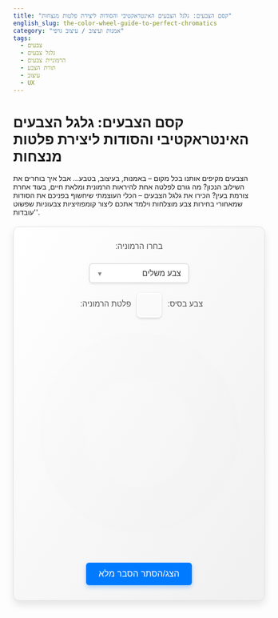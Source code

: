 ```yaml
---
title: "קסם הצבעים: גלגל הצבעים האינטראקטיבי והסודות ליצירת פלטות מנצחות"
english_slug: the-color-wheel-guide-to-perfect-chromatics
category: "אמנות ועיצוב / עיצוב גרפי"
tags:
  - צבעים
  - גלגל צבעים
  - הרמוניית צבעים
  - תורת הצבע
  - עיצוב
  - UX
---
```

# קסם הצבעים: גלגל הצבעים האינטראקטיבי והסודות ליצירת פלטות מנצחות

הצבעים מקיפים אותנו בכל מקום – באמנות, בעיצוב, בטבע... אבל איך בוחרים את השילוב הנכון? מה גורם לפלטה אחת להיראות הרמונית ומלאת חיים, בעוד אחרת צורמת בעין? הכירו את גלגל הצבעים – הכלי העוצמתי שיחשוף בפניכם את הסודות שמאחורי בחירות צבע מוצלחות וילמד אתכם ליצור קומפוזיציות צבעוניות שפשוט 'עובדות'.

<div id="color-wheel-app">
    <div class="app-controls">
        <label for="harmony-type" class="control-label">בחרו הרמוניה:</label>
        <div class="select-wrapper">
             <select id="harmony-type" class="control-select">
                <option value="complementary">צבע משלים</option>
                <option value="analogous">צבעים אנלוגיים (סמוכים)</option>
                <option value="triadic">צבעים טריאדיים (משולש)</option>
                <option value="tetradic">צבעים טטרדיים (מרובע)</option>
                <option value="split-complementary">צבעים משלימים מפוצלים</option>
            </select>
        </div>
       <div class="color-display-area">
            <span class="control-label">צבע בסיס:</span>
            <div id="selected-color-display" class="color-swatch large"></div>
            <span class="control-label">פלטת הרמוניה:</span>
            <div id="harmony-colors-display" class="color-swatches-container"></div>
       </div>
    </div>
    <div class="color-wheel-container">
        <svg id="color-wheel-svg" width="400" height="400" viewBox="0 0 400 400">
            <!-- SVG elements will be drawn by JS -->
            <!-- A base circle or layer might be added here for visual structure -->
             <circle cx="200" cy="200" r="195" fill="none" stroke="#ddd" stroke-width="1"></circle>
        </svg>
    </div>
    <button id="toggle-explanation" class="toggle-button">הצג/הסתר הסבר מלא</button>
</div>

<style>
    /* General App Styling */
    #color-wheel-app {
        font-family: 'Heebo', sans-serif; /* More modern Hebrew font */
        direction: rtl; /* Ensure correct direction for Hebrew */
        display: flex;
        flex-direction: column;
        align-items: center;
        gap: 30px; /* Increased gap */
        padding: 30px; /* Increased padding */
        border: 1px solid #e0e0e0; /* Softer border */
        border-radius: 12px; /* More rounded corners */
        background: linear-gradient(to bottom right, #ffffff, #f0f0f0); /* Subtle gradient background */
        box-shadow: 0 8px 16px rgba(0, 0, 0, 0.1); /* Deeper shadow */
        max-width: 500px; /* Max width for the app container */
        margin: 20px auto; /* Center the app on the page */
    }

    /* Controls Styling */
    .app-controls {
        display: flex;
        flex-direction: column; /* Stack controls vertically */
        align-items: center;
        gap: 20px; /* Space between control groups */
        width: 100%; /* Controls take full width */
    }

    .control-label {
        font-size: 1rem; /* Standard font size */
        color: #555; /* Softer label color */
        margin-bottom: 5px; /* Space below label */
        display: block; /* Labels on their own line */
        text-align: center; /* Center labels */
    }

    .select-wrapper {
        position: relative;
        display: inline-block;
        width: 200px; /* Fixed width for select */
        background-color: #fff;
        border-radius: 6px;
        box-shadow: 0 2px 4px rgba(0,0,0,0.08);
    }

    .control-select {
        padding: 10px 15px;
        border-radius: 6px;
        border: 1px solid #ccc;
        background-color: transparent; /* Make actual select background transparent */
        -webkit-appearance: none; /* Remove default arrow */
        -moz-appearance: none;
        appearance: none;
        width: 100%; /* Make select fill wrapper */
        cursor: pointer;
        font-size: 1rem;
        color: #333;
    }

    .select-wrapper::after { /* Custom arrow */
        content: '▼';
        position: absolute;
        top: 50%;
        left: 15px; /* Position arrow on the left for RTL */
        transform: translateY(-50%) scaleX(-1); /* Flip arrow for RTL */
        pointer-events: none;
        color: #888;
        font-size: 0.8rem;
    }

    .color-display-area {
         display: flex;
         align-items: center;
         gap: 10px;
         flex-wrap: wrap; /* Allow wrapping on smaller screens */
         justify-content: center; /* Center color displays */
         width: 100%;
    }

    .color-swatch {
        width: 35px; /* Larger swatches */
        height: 35px;
        border: 2px solid #fff; /* White border for contrast */
        border-radius: 8px; /* More rounded */
        box-shadow: 0 2px 5px rgba(0,0,0,0.15); /* Subtle shadow */
        display: inline-block;
        vertical-align: middle;
        margin: 0 2px; /* Small margin between swatches */
        transition: transform 0.2s ease, box-shadow 0.2s ease; /* Smooth transitions */
        cursor: help; /* Indicate hover for info */
    }

    .color-swatch.large {
        width: 45px; /* Larger size for base color */
        height: 45px;
    }

    .color-swatches-container {
        display: flex;
        gap: 8px; /* Space between small swatches */
        flex-wrap: wrap;
        justify-content: center;
    }

    /* Color Wheel SVG Styling */
    .color-wheel-container {
        position: relative;
        width: 400px;
        height: 400px;
        /* Add subtle rotation animation on load? */
         animation: rotateIn 1s ease-out;
    }

     @keyframes rotateIn {
         from { transform: rotate(180deg); opacity: 0; }
         to { transform: rotate(0deg); opacity: 1; }
     }


    #color-wheel-svg {
        display: block;
        margin: 0 auto;
        cursor: crosshair;
        overflow: visible;
        /* Add a background radial gradient for depth */
        background: radial-gradient(circle at center, #ffffff 0%, #f0f0f0 50%, #e0e0e0 100%);
        border-radius: 50%; /* Make the container background round */
    }

    #color-wheel-svg circle {
         pointer-events: none; /* Base circle shouldn't block clicks */
    }

    .color-slice {
        cursor: pointer;
        transition: transform 0.1s ease-out; /* Smooth hover/click scale */
        stroke: rgba(255, 255, 255, 0.2); /* Subtle white stroke between slices */
        stroke-width: 0.5;
    }

    .color-slice:hover {
        transform: scale(1.05); /* Slightly larger on hover */
        stroke: rgba(255, 255, 255, 0.5);
    }

    .color-slice.selected {
         transform: scale(1.08); /* Larger scale for selected */
         stroke: rgba(0, 0, 0, 0.5); /* Darker stroke for selected */
         stroke-width: 1;
         z-index: 1; /* Bring selected slice to front (might need JS reordering) */
    }


    .harmony-line {
        stroke: rgba(50, 50, 50, 0.8); /* Darker, more visible lines */
        stroke-width: 2.5; /* Thicker lines */
        pointer-events: none;
        /* Add a dash effect? Or just solid */
         /* stroke-dasharray: 5, 5; */
         transition: stroke 0.3s ease-out; /* Smooth transition for color/opacity */
    }

     .harmony-shape {
        fill: none; /* No fill */
        stroke: rgba(50, 50, 50, 0.8); /* Match line color */
        stroke-width: 2.5;
        pointer-events: none;
        /* stroke-dasharray: 5, 5; */
        transition: stroke 0.3s ease-out;
     }

     .selected-color-indicator {
         fill: #333; /* Dark indicator fill */
         stroke: #fff; /* White stroke for contrast */
         stroke-width: 2.5; /* Thicker stroke */
         pointer-events: none;
         /* Add pulse animation */
         animation: pulse 1s infinite alternate;
     }

     @keyframes pulse {
         from { transform: scale(1); opacity: 1; }
         to { transform: scale(1.2); opacity: 0.8; }
     }


    /* Explanation Section Styling */
    #explanation {
        margin-top: 30px;
        border-top: 1px solid #eee;
        padding-top: 30px;
        display: none; /* Initially hidden */
        opacity: 0; /* Start with opacity 0 for fade-in */
        transition: opacity 0.5s ease-out; /* Fade-in transition */
        max-width: 700px; /* Max width for text block */
        text-align: justify; /* Justify text */
        line-height: 1.8; /* Improved readability */
        color: #333;
    }

    #explanation.visible {
        display: block;
        opacity: 1;
    }

    #toggle-explanation {
        display: block;
        margin: 30px auto 0; /* Space below app, center button */
        padding: 12px 25px; /* Larger button */
        font-size: 1.1rem; /* Larger font */
        cursor: pointer;
        border: none;
        border-radius: 6px; /* More rounded */
        background-color: #007bff; /* Primary blue color */
        color: white;
        transition: background-color 0.3s ease, transform 0.1s ease;
        box-shadow: 0 4px 8px rgba(0, 123, 255, 0.3); /* Blue shadow */
    }

    #toggle-explanation:hover {
        background-color: #0056b3; /* Darker blue on hover */
        transform: translateY(-1px); /* Slight lift effect */
    }

    #toggle-explanation:active {
         transform: translateY(0); /* Press effect */
         box-shadow: 0 2px 4px rgba(0, 123, 255, 0.5);
     }

    #explanation h2 {
        margin-top: 25px;
        margin-bottom: 15px;
        color: #007bff; /* Blue color for headings */
        text-align: center;
        font-size: 1.8rem;
    }

    #explanation h3 {
         margin-top: 20px;
         margin-bottom: 10px;
         color: #555;
         font-size: 1.4rem;
     }

    #explanation p {
        margin-bottom: 15px;
    }

    #explanation ul {
        margin-left: 25px; /* Increased indentation */
        padding-right: 0; /* Remove default right padding */
        list-style-type: disc;
    }

    #explanation li {
        margin-bottom: 10px;
        padding-right: 5px; /* Small padding for bullet points */
    }

     #explanation strong {
         color: #333;
     }

     /* Responsive adjustments */
     @media (max-width: 600px) {
         #color-wheel-app {
             padding: 20px;
             gap: 20px;
         }
         .color-wheel-container, #color-wheel-svg {
             width: 300px;
             height: 300px;
         }
         .color-swatch {
             width: 30px;
             height: 30px;
         }
          .color-swatch.large {
             width: 40px;
             height: 40px;
         }
         .control-select {
             width: 180px;
         }
         #toggle-explanation {
             font-size: 1rem;
             padding: 10px 20px;
         }
         #explanation h2 {
            font-size: 1.5rem;
         }
         #explanation h3 {
             font-size: 1.2rem;
         }
     }
</style>

<div id="explanation">
    <h2>מבוא: מהו גלגל צבעים ולמה הוא מפתח לעיצוב מנצח?</h2>
    <p>גלגל הצבעים הוא הרבה יותר מסתם דיאגרמה יפה. הוא מפה ויזואלית שמציגה את היחסים בין צבעים בצורה מעגלית, ומגלה לנו איך הם מתחברים, מתנגדים או משלימים זה את זה. הבנת הגלגל היא הבסיס הסודי שמאפשר לאמנים ומעצבים לבנות פלטות צבעים לא רק יפות, אלא כאלו שמדברות, מרגשות ויוצרות הרמוניה ויזואלית מושלמת. בואו נצלול לעולם הצבעים!</p>

    <h2>השחקנים הראשיים: צבעי יסוד, משנה ושלישון</h2>
    <ul>
        <li><strong>צבעי יסוד (Primary Colors):</strong> אבני הבניין של עולם הצבע. אי אפשר ליצור אותם מערבוב צבעים אחרים, אבל מהם אפשר ליצור כמעט כל צבע. במודל RYB הקלאסי (ציור ועיצוב פיזי), אלו הם אדום, צהוב וכחול. בגלגל שלנו, מבוסס גוון (Hue), הם ממוקמים במרחקים שווים ומשמשים נקודות עוגן.</li>
        <li><strong>צבעי משנה (Secondary Colors):</strong> קסם שקורה כשמערבבים שני צבעי יסוד בכמויות שוות. במודל RYB: ירוק (כחול+צהוב), כתום (אדום+צהוב), וסגול (אדום+כחול). תמצאו אותם על הגלגל בדיוק באמצע הדרך בין צבעי היסוד שיצרו אותם.</li>
        <li><strong>צבעי שלישון (Tertiary Colors):</strong> השלב הבא של הערבוב – צבע יסוד מתמזג עם צבע משנה סמוך לו. התוצאה היא גוונים עשירים כמו אדום-כתום, כחול-ירוק וצהוב-סגול. אלו הצבעים שמשלימים את גלגל 12 הצבעים המוכר והשימושי ביותר לעבודה.</li>
    </ul>

    <h2>הרמוניות צבעים: הסוד לשילובים בלתי נשכחים</h2>
    <p>הרמוניית צבעים היא שילוב של צבעים שנראה פשוט 'נכון' לעין. גלגל הצבעים מאפשר לנו לגלות את השילובים האלה באמצעות כללים גיאומטריים פשוטים. בחרו צבע בסיס על הגלגל וראו איך הכלי האינטראקטיבי חושף בפניכם את הפלטה המומלצת לפי סוג ההרמוניה שבחרתם:</p>
    <ul>
        <li>
            <h3>צבעים משלימים (Complementary)</h3>
            <p>שני צבעים הנמצאים בדיוק אחד מול השני על הגלגל (180 מעלות הפרש). זהו שילוב שמייצר את הניגודיות הכי דרמטית ועוצמתית שיש! אדום וירוק, כחול וכתום – הם 'קופצים' אחד ליד השני ויוצרים אנרגיה ויזואלית גבוהה. השתמשו בהם בחכמה, אולי צבע אחד דומיננטי והשני כהדגשה, כדי לא להציף.</p>
        </li>
        <li>
            <h3>צבעים אנלוגיים (Analogous)</h3>
            <p>שלושה צבעים או יותר ששוכנים זה ליד זה על הגלגל (טווח של 30-60 מעלות). הרמוניה זו נחשבת לזורמת, רגועה ונעימה במיוחד לעין, מכיוון שהצבעים חולקים גוון משותף או קרובים בגוון. דמיינו את צבעי השקיעה או היער – זו הרמוניה אנלוגית בפעולה. נהדר ליצירת אווירה אחידה ושקטה.</p>
        </li>
        <li>
            <h3>צבעים טריאדיים (Triadic)</h3>
            <p>שלושה צבעים המרוחקים באופן שווה על הגלגל (120 מעלות זה מזה, יוצרים משולש שווה צלעות). זהו שילוב תוסס, מאוזן ואנרגטי שמציע עניין ויזואלי רב מבלי להיות כאוטי. פלטות טריאדיות הן בחירה מצוינת כשרוצים מראה דינמי ושמח, כמו צבעי יסוד: אדום, צהוב, כחול.</p>
        </li>
        <li>
            <h3>צבעים טטרדיים/מרובעים (Tetradic/Square)</h3>
            <p>ארבעה צבעים המרוחקים באופן שווה על הגלגל (90 מעלות זה מזה, יוצרים ריבוע). זהו סוג ההרמוניה העשיר והמורכב ביותר, המציע עושר ויזואלי אדיר אך גם דורש שליטה גבוהה כדי לשמור על איזון. לרוב, כדאי לבחור צבע אחד שיהיה דומיננטי והשאר ישמשו כתמיכה והדגשה.</p>
        </li>
        <li>
            <h3>צבעים משלימים מפוצלים (Split Complementary)</h3>
            <p>קחו צבע בסיס אחד, ו במקום לקחת את המשלים הישיר שלו, קחו את שני הצבעים הסמוכים למשלים. לדוגמה: כחול, ו במקום כתום, קחו צהוב-כתום ואדום-כתום. זוהי פשרת הזהב: מציעה עוצמה ויזואלית מרשימה פחות מהמשלים הישיר, אך נעימה יותר לעין וקלה לשליטה. יוצרת קומפוזיציה הרמונית עם ניגודיות מעניינת.</p>
        </li>
    </ul>

    <h2>מגלגל הצבעים למציאות: איפה תשתמשו בזה?</h2>
    <p>הידע הזה הוא כוח! הוא ישדרג כל פרויקט שתעשו:</p>
    <ul>
        <li><strong>עיצוב גרפי ומיתוג:</strong> יצירת לוגואים בלתי נשכחים, אתרים שמושכים עין, ופרסומות שאי אפשר להתעלם מהן.</li>
        <li><strong>עיצוב פנים:</strong> הפיכת חללים ממקום סתמי לסביבה שמדברת אליכם, באמצעות בחירת צבעי קירות, רהיטים ואביזרים.</li>
        <li><strong>אופנה:</strong> שילוב בגדים ואביזרים ליצירת מראה הרמוני ומלא סטייל.</li>
        <li><strong>אמנות ויזואלית:</strong> ציור, צילום, פיסול – כל מה שדורש יצירת קומפוזיציה צבעונית שתשאיר רושם.</li>
        <li><strong>עיצוב מוצר:</strong> צבע המוצר משפיע ישירות על איך שהוא נתפס ועל מידת האטרקטיביות שלו ללקוח.</li>
    </ul>

    <h2>טיפים ממומחים ליצירת פלטות צבעים מנצחות</h2>
    <ul>
        <li><strong>נקודת מוצא:</strong> בחרו צבע בסיס אחד שיהווה את העוגן של הפלטה שלכם.</li>
        <li><strong>חקרו את ההרמוניות:</strong> השתמשו בגלגל כדי לראות אילו שילובים קלאסיים עובדים עם צבע הבסיס שלכם.</li>
        <li><strong>לא רק גוון:</strong> זכרו שבהירות (Value - כמה הצבע בהיר או כהה) ורוויה (Saturation - כמה הצבע טהור או עמום) קריטיות לא פחות מהגוון (Hue). שילוב חכם של גוונים, בהירויות ורוויות שונות יוצר פלטה עשירה ומעניינת.</li>
        <li><strong>כלל האצבע 60-30-10:</strong> כלל עיצובי פופולרי: השתמשו ב-60% מהשטח לצבע הראשי, ב-30% לצבע משני, וב-10% בלבד לצבע הדגשה. זה יוצר איזון ויזואלי נעים.</li>
        <li><strong>חשבו על המסר והאווירה:</strong> אילו רגשות ורעיונות אתם רוצים שהעיצוב שלכם יעורר? צבעים שונים מעבירים מסרים שונים (כחול = רוגע, אדום = אנרגיה, ירוק = טבע).</li>
        <li><strong>אל תפחדו להתנסות:</strong> גלגל הצבעים הוא כלי מדהים, אבל הוא לא חוק נוקשה. שחקו, ערבבו, שברו כללים (אחרי שהבנתם אותם!) וגלו שילובים ייחודיים משלכם.</li>
    </ul>
</div>

<script>
    document.addEventListener('DOMContentLoaded', () => {
        const svg = document.getElementById('color-wheel-svg');
        const harmonyTypeSelect = document.getElementById('harmony-type');
        const selectedColorDisplay = document.getElementById('selected-color-display');
        const harmonyColorsDisplay = document.getElementById('harmony-colors-display');
        const explanationDiv = document.getElementById('explanation');
        const toggleButton = document.getElementById('toggle-explanation');

        const width = parseInt(svg.getAttribute('width'));
        const height = parseInt(svg.getAttribute('height'));
        const centerX = width / 2;
        const centerY = height / 2;
        const radius = 180; // Radius for the main color wheel segments

        // Store the last selected angle
        let lastSelectedAngle = null;
        let selectedSliceElement = null;

        // Function to draw the color wheel segments
        function drawColorWheel() {
            // Remove any existing segments and overlays before drawing
            svg.querySelectorAll('.color-slice, .harmony-line, .harmony-shape, .selected-color-indicator').forEach(el => el.remove());

            const numSegments = 360; // 1 segment per degree
            const segmentAngle = 360 / numSegments;

            for (let i = 0; i < numSegments; i++) {
                const startAngle = i * segmentAngle;
                const endAngle = (i + 1) * segmentAngle;

                // Convert angles to radians for SVG path calculation
                // Adjust by -90 degrees to make 0 degrees point upwards (-Y axis in SVG)
                const startRad = (startAngle - 90) * Math.PI / 180;
                const endRad = (endAngle - 90) * Math.PI / 180;

                // Calculate start and end points on the arc
                const startX = centerX + radius * Math.cos(startRad);
                const startY = centerY + radius * Math.sin(startRad);
                const endX = centerX + radius * Math.cos(endRad);
                const endY = centerY + radius * Math.sin(endRad);

                // Use HSL to get the color (Hue changes, Saturation/Lightness fixed)
                const hue = i; // Hue corresponds to angle (0-359)
                const color = `hsl(${hue}, 100%, 50%)`; // Full saturation and 50% lightness

                // Create SVG path for the segment
                // Arc Flags: large-arc-flag (0 or 1), sweep-flag (0 or 1)
                // For 1-degree segments, large-arc-flag is always 0. sweep-flag is 1 for clockwise.
                const largeArcFlag = 0;
                const sweepFlag = 1;

                const path = document.createElementNS('http://www.w3.org/2000/svg', 'path');
                // Path: Move to center, Line to start point on arc, Arc to end point on arc, Close path back to center
                path.setAttribute('d', `M ${centerX},${centerY} L ${startX},${startY} A ${radius},${radius} 0 ${largeArcFlag} ${sweepFlag} ${endX},${endY} Z`);
                path.setAttribute('fill', color);
                path.classList.add('color-slice');
                path.dataset.hue = hue; // Store the hue value
                svg.appendChild(path); // Add to SVG
            }
             // Re-append the base circle last so it's on top (for its stroke)
             const baseCircle = svg.querySelector('circle');
             if (baseCircle) {
                svg.appendChild(baseCircle);
             }
        }

        // Function to get the angle from coordinates relative to the circle center
        function getAngleFromCoords(x, y) {
             const rect = svg.getBoundingClientRect();
             const mouseX = x - rect.left;
             const mouseY = y - rect.top;

             const deltaX = mouseX - centerX;
             const deltaY = mouseY - centerY;

             // Calculate angle using atan2. Result is in radians, range (-PI, PI].
             // Convert to degrees and map to 0-360 range.
             let angle = Math.atan2(deltaY, deltaX) * 180 / Math.PI;

             // Adjust angle: atan2 0deg is at positive X (right). Color wheel 0deg is usually top (-Y).
             // We want 0deg at top and angle increasing clockwise.
             // atan2 gives angle relative to positive X. To shift 0deg to top (-Y),
             // add 90 degrees. Then ensure it's in 0-360 range.
             angle = (angle + 90 + 360) % 360;

             return angle; // Angle from 0 (top) to 359 (clockwise)
         }


        // Function to calculate HSL color from angle (simple direct mapping)
        function getHSLFromAngle(angle) {
             // Ensure angle is between 0 and 360
            let hue = (angle % 360 + 360) % 360;
            return `hsl(${hue}, 100%, 50%)`; // Use full saturation and 50% lightness for the wheel
        }


         // Function to calculate harmony angles based on a base angle and type
         function calculateHarmonyAngles(baseAngle, type) {
             let angles = [baseAngle]; // Start with the base angle

             // Define offsets in degrees based on harmony type
             const offsets = {
                 complementary: [180],
                 analogous: [-30, 30], // Angles relative to the base
                 triadic: [120, 240],
                 tetradic: [90, 180, 270],
                 split-complementary: [180 - 30, 180 + 30] // Relative to the complementary angle
             };

             const currentOffsets = offsets[type] || [];

             currentOffsets.forEach(offset => {
                 // Calculate the new angle, wrapping around 360
                 let newAngle = (baseAngle + offset + 360) % 360;
                 angles.push(newAngle);
             });

             // Return unique angles and sort them for consistent drawing
             return Array.from(new Set(angles)).sort((a, b) => a - b);
         }

        // Function to draw harmony lines, shapes, and indicators
        function drawHarmonyOverlay(angles) {
            // Remove previous lines, shapes, and indicators
            svg.querySelectorAll('.harmony-line, .harmony-shape, .selected-color-indicator').forEach(el => el.remove());

             if (!angles || angles.length === 0) return; // Should not happen if base color is selected

             // Ensure angles are numbers
             const numericAngles = angles.map(angle => parseFloat(angle));

             // Calculate points on the circumference for each angle
             const points = numericAngles.map(angle => {
                 // Convert angle back to radians for sin/cos. Adjust -90 to align 0deg with -Y axis.
                 const rad = (angle - 90) * Math.PI / 180;
                 return {
                     x: centerX + radius * Math.cos(rad),
                     y: centerY + radius * Math.sin(rad)
                 };
             });

             // Draw lines from center to points
             points.forEach(p => {
                 const line = document.createElementNS('http://www.w3.org/2000/svg', 'line');
                 line.setAttribute('x1', centerX);
                 line.setAttribute('y1', centerY);
                 line.setAttribute('x2', p.x);
                 line.setAttribute('y2', p.y);
                 line.classList.add('harmony-line');
                 svg.appendChild(line);
             });

             // Draw shapes connecting points on the circumference
             if (points.length > 1) {
                 let shapePath = `M ${points[0].x},${points[0].y}`;
                 for (let i = 1; i < points.length; i++) {
                     shapePath += ` L ${points[i].x},${points[i].y}`;
                 }

                 // Close the shape for Triadic, Tetradic, Split Complementary (forms closed polygons)
                 if (points.length > 2) { // Complementary and Analogous don't typically form closed shapes like this
                    shapePath += ` Z`;
                    const shape = document.createElementNS('http://www.w3.org/2000/svg', 'path');
                    shape.setAttribute('d', shapePath);
                    shape.classList.add('harmony-shape');
                    svg.appendChild(shape);
                 }
                 // Note: For Analogous, a shape connecting them along the arc might be desired,
                 // but drawing complex arcs that follow the wheel curvature in SVG path is complex.
                 // Stick to straight lines for simplicity as per technical constraints.
             }

             // Draw indicator on the selected base color point (first angle in the sorted list is the original base)
             // Use the original base angle before sorting for the indicator placement if possible,
             // or just assume the first angle in the sorted list is the base (which is true if it's the only single angle added first).
             const baseAngleForIndicator = numericAngles[0]; // Assuming the first angle is the base
             const baseRad = (baseAngleForIndicator - 90) * Math.PI / 180;
             const basePoint = {
                 x: centerX + radius * Math.cos(baseRad),
                 y: centerY + radius * Math.sin(baseRad)
             };
             const indicator = document.createElementNS('http://www.w3.org/2000/svg', 'circle');
             indicator.setAttribute('cx', basePoint.x);
             indicator.setAttribute('cy', basePoint.y);
             indicator.setAttribute('r', 8); // Radius of the indicator circle
             indicator.classList.add('selected-color-indicator');
             svg.appendChild(indicator);
        }

        // Function to display harmony colors as swatches
        function displayHarmonyColors(colors) {
             harmonyColorsDisplay.innerHTML = ''; // Clear previous swatches
             colors.forEach(color => {
                 const swatch = document.createElement('div');
                 swatch.classList.add('color-swatch');
                 swatch.style.backgroundColor = color;
                 swatch.title = color; // Show color value on hover
                 harmonyColorsDisplay.appendChild(swatch);
             });
             // Add a subtle animation to swatches appearing
             harmonyColorsDisplay.querySelectorAll('.color-swatch').forEach((swatch, index) => {
                 swatch.style.setProperty('--delay', `${index * 0.05}s`);
                 swatch.style.transform = 'scale(0)';
                 swatch.style.opacity = '0';
                 setTimeout(() => {
                     swatch.style.transform = 'scale(1)';
                     swatch.style.opacity = '1';
                     swatch.style.transition = 'transform 0.3s ease-out var(--delay), opacity 0.3s ease-out var(--delay)';
                 }, 10); // Small delay to ensure transition is applied
             });
        }


        // Event listener for clicking on the SVG color slices
        svg.addEventListener('click', (event) => {
             const clickedElement = event.target;

             // Only process clicks on color slices
             if (clickedElement.classList.contains('color-slice')) {
                 // Remove 'selected' class from previously selected slice
                 if (selectedSliceElement) {
                     selectedSliceElement.classList.remove('selected');
                 }

                 // Add 'selected' class to the new slice
                 clickedElement.classList.add('selected');
                 selectedSliceElement = clickedElement;

                 // Get angle from data attribute or calculate from click position (safer to use click position for accuracy)
                 const angle = getAngleFromCoords(event.clientX, event.clientY);

                 // Store the last clicked angle
                 lastSelectedAngle = angle;

                 const baseColor = getHSLFromAngle(angle);

                 // Display selected base color swatch
                 selectedColorDisplay.style.backgroundColor = baseColor;
                 selectedColorDisplay.title = baseColor;
                 // Add pulse to selected swatch? Maybe just the indicator on the wheel.

                 // Calculate and display harmony
                 const harmonyType = harmonyTypeSelect.value;
                 const harmonyAngles = calculateHarmonyAngles(angle, harmonyType);
                 drawHarmonyOverlay(harmonyAngles);
                 // Map harmony angles back to HSL colors for displaying swatches
                 displayHarmonyColors(harmonyAngles.map(angle => getHSLFromAngle(angle)));
             }
        });

        // Event listener for changing harmony type
        harmonyTypeSelect.addEventListener('change', () => {
             // Check if a base color was previously selected by looking at lastSelectedAngle
             if (lastSelectedAngle !== null) {
                 const baseAngle = lastSelectedAngle; // Use the stored angle
                 const harmonyType = harmonyTypeSelect.value;
                 const harmonyAngles = calculateHarmonyAngles(baseAngle, harmonyType);
                 drawHarmonyOverlay(harmonyAngles);
                 // Map harmony angles back to HSL colors for displaying swatches
                 displayHarmonyColors(harmonyAngles.map(angle => getHSLFromAngle(angle)));

                 // Ensure the previously selected slice remains highlighted if exists
                 if (selectedSliceElement) {
                     // Recalculate the closest slice based on the stored angle and re-add class
                      // A more robust way might be to store the hue value directly
                      const targetHue = lastSelectedAngle;
                      const slices = svg.querySelectorAll('.color-slice');
                      let closestSlice = null;
                      let minDiff = 360;

                      slices.forEach(slice => {
                           const sliceHue = parseFloat(slice.dataset.hue);
                           // Calculate difference considering wrap-around
                           let diff = Math.abs(targetHue - sliceHue);
                           if (diff > 180) diff = 360 - diff;

                           if (diff < minDiff) {
                               minDiff = diff;
                               closestSlice = slice;
                           }
                      });

                      if (selectedSliceElement && selectedSliceElement !== closestSlice) {
                           selectedSliceElement.classList.remove('selected');
                      }
                      if (closestSlice) {
                           closestSlice.classList.add('selected');
                           selectedSliceElement = closestSlice; // Update selected element reference
                      }
                 }
             }
        });


        // Toggle explanation visibility
        toggleButton.addEventListener('click', () => {
            const isHidden = !explanationDiv.classList.contains('visible'); // Check based on class
            if (isHidden) {
                explanationDiv.style.display = 'block'; // First make it display block
                 // Use a small timeout to allow display:block to take effect before animating opacity
                setTimeout(() => {
                     explanationDiv.classList.add('visible');
                 }, 10); // A minimal delay
                toggleButton.textContent = 'הסתר הסבר מלא';
            } else {
                 explanationDiv.classList.remove('visible');
                 // Wait for the opacity transition to finish before hiding
                 explanationDiv.addEventListener('transitionend', function handler() {
                     explanationDiv.style.display = 'none';
                     explanationDiv.removeEventListener('transitionend', handler); // Remove listener after it fires
                 });
                toggleButton.textContent = 'הצג/הסתר הסבר מלא';
            }
        });


        // Initial drawing of the wheel when the page loads
        drawColorWheel();
    });
</script>
```